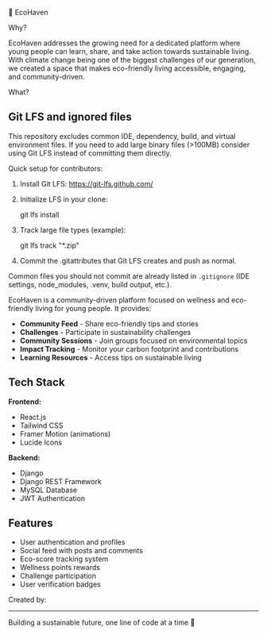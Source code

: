 🌱 EcoHaven

 Why?

EcoHaven addresses the growing need for a dedicated platform where young people can learn, share, and take action towards sustainable living. With climate change being one of the biggest challenges of our generation, we created a space that makes eco-friendly living accessible, engaging, and community-driven.

 What?

## Git LFS and ignored files

This repository excludes common IDE, dependency, build, and virtual environment files. If you need to add large binary files (>100MB) consider using Git LFS instead of committing them directly.

Quick setup for contributors:

1. Install Git LFS: https://git-lfs.github.com/
2. Initialize LFS in your clone:

	git lfs install

3. Track large file types (example):

	git lfs track "*.zip"

4. Commit the .gitattributes that Git LFS creates and push as normal.

Common files you should not commit are already listed in `.gitignore` (IDE settings, node_modules, .venv, build output, etc.).

EcoHaven is a community-driven platform focused on wellness and eco-friendly living for young people. It provides:

- **Community Feed** - Share eco-friendly tips and stories
- **Challenges** - Participate in sustainability challenges
- **Community Sessions** - Join groups focused on environmental topics
- **Impact Tracking** - Monitor your carbon footprint and contributions
- **Learning Resources** - Access tips on sustainable living

## Tech Stack

**Frontend:**
- React.js
- Tailwind CSS
- Framer Motion (animations)
- Lucide Icons

**Backend:**
- Django
- Django REST Framework
- MySQL Database
- JWT Authentication

## Features

- User authentication and profiles
- Social feed with posts and comments
- Eco-score tracking system
- Wellness points rewards
- Challenge participation
- User verification badges

Created by:

---

Building a sustainable future, one line of code at a time 🌱
